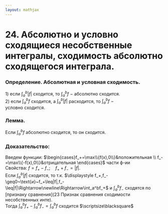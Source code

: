```yaml
---  
layout: mathjax  
---  
```

  
# 24. Абсолютно и условно сходящиеся несобственные интегралы, сходимость абсолютно сходящегося интеграла.  
  
### Определение. Абсолютная и условная сходимость.  
$1)$ если $\displaystyle\int_{a}^{b}|f|$ сходится, то $\displaystyle\int_{a}^{b}f~-~$абсолютно сходится.  
$2)$ если $\displaystyle\int_{a}^{b}f$ сходится, а $\displaystyle\int_{a}^{b}|f|$ расходится, то $\displaystyle\int_{a}^{b}f~-~$  
условно сходится.  
  
### Лемма.  
Если $\displaystyle\int_{a}^{b}f~$абсолютно сходится, то он сходится.  
  
### Доказательство:  
Введем функции: $\begin{cases}f_+=\max\\{f(x),0\\}&положительная  
\\  
f_-=\max\\{-f(x),0\\}&отрицательная  
\end{cases}$ части ф-ии  
Свойства: $f=f_+-f_-;\quad f_++f_-=|f|.$  
Если $\displaystyle\int_a^b|f|$ сходится, то т.к. $\displaystyle f_+,f_-\geq0~\text{и}~f_+\leq|f|,f_-\leq|f|\Rightarrow\newline\Rightarrow\int_a^bf_+$ и $\displaystyle\int_a^bf_-$ сходятся по [признаку сравнения](23 Признак сравнения сходимости несобственных инте).  
Тогда $\displaystyle\int_a^bf_+-\int_a^bf_-=\int_a^bf$  сходится  $\scriptsize\blacksquare$  
